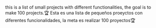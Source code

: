 this is a list of small projects with different functionalities, the goal is to make 100 projects.🏆
Esta es una lista de pequeños proeyctos con diferentes funcionalidades, la meta es realizar 100 proyectos🏆
